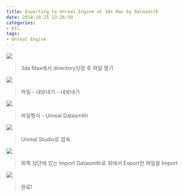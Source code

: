 ```yaml
---
title: Exporting to Unreal Engine at 3ds Max by Datasmith
date: 2018-10-25 13:26:50
categories:
- Etc.
tags:
- Unreal Engine
---
```

![](https://user-images.githubusercontent.com/42334717/47478002-cb0fb900-d862-11e8-84d6-7b53585c1a47.png)
> 3ds Max에서 directory지정 후 파일 열기

![](https://user-images.githubusercontent.com/42334717/47478003-cb0fb900-d862-11e8-8d5c-20dcae804809.png)
> 파일 - 내보내기 - 내보내기

<!-- more -->
![](https://user-images.githubusercontent.com/42334717/47478001-ca772280-d862-11e8-8b01-6a15370405b6.png)
> 파일형식 - Unreal Datasmith

![](https://user-images.githubusercontent.com/42334717/47478225-be3f9500-d863-11e8-890e-12abcd28d585.png)
> Unreal Studio로 접속

![](https://user-images.githubusercontent.com/42334717/47478226-be3f9500-d863-11e8-8db3-da8561d180c7.png)
> 위쪽 상단에 있는 Import Datasmith로 위에서 Export한 파일을 Import

![](https://user-images.githubusercontent.com/42334717/47478358-16769700-d864-11e8-85f7-4d69933aa24f.png)
> 완료!
